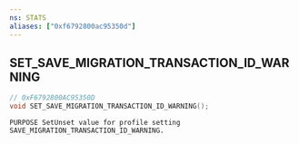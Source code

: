 ```yaml
---
ns: STATS
aliases: ["0xf6792800ac95350d"]
---
```

## SET_SAVE_MIGRATION_TRANSACTION_ID_WARNING

```c
// 0xF6792800AC95350D
void SET_SAVE_MIGRATION_TRANSACTION_ID_WARNING();
```

```
PURPOSE SetUnset value for profile setting SAVE_MIGRATION_TRANSACTION_ID_WARNING.
```
